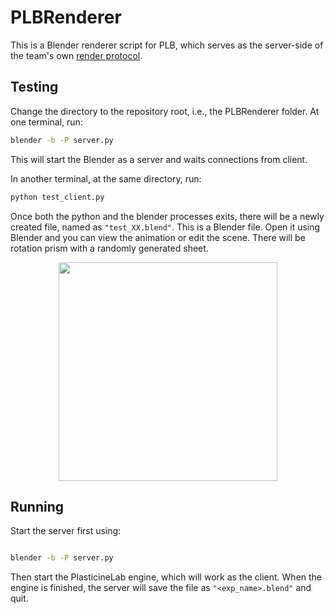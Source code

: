 # PLBRenderer
This is a Blender renderer script for PLB, which serves as the server-side of the team's own [render protocol](https://github.com/fyp21011/RenderProtocol). 

## Testing

Change the directory to the repository root, i.e., the PLBRenderer folder. At one terminal, run: 

```sh
blender -b -P server.py
```

This will start the Blender as a server and waits connections from client. 

In another terminal, at the same directory, run:

```sh
python test_client.py
```

Once both the python and the blender processes exits, there will be a newly created file, named as `"test_XX.blend"`. This is a Blender file. Open it using Blender and you can view the animation or edit the scene. There will be rotation prism with a randomly generated sheet. 

<div align="center">
   <img src="https://user-images.githubusercontent.com/43565614/160277299-6896aa2d-77e6-4ea2-8a38-f9cb8985d4f6.gif" width=350/>
</div>

## Running

Start the server first using:

```sh

blender -b -P server.py
```

Then start the PlasticineLab engine, which will work as the client. When the engine is finished, the server will save the file as `"<exp_name>.blend"` and quit. 
